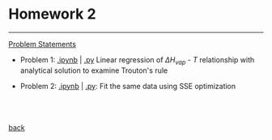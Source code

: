 # Homework 2
------------------------
[Problem Statements](./homework_3_statistics.pdf)

- Problem 1: [.ipynb](homework-3-1/trouton.ipynb) | [.py](homework-3-1/troutons_rule.py) Linear regression of $\Delta H_{vap}\text{ - }T$ relationship with analytical solution to examine Trouton's rule

- Problem 2: [.ipynb](homework-3-2/trouton_optimization.ipynb) | [.py](homework-3-2/troutons_rule_optimization.py): Fit the same data using SSE optimization

<br><br><br>
[back](../README.md)
